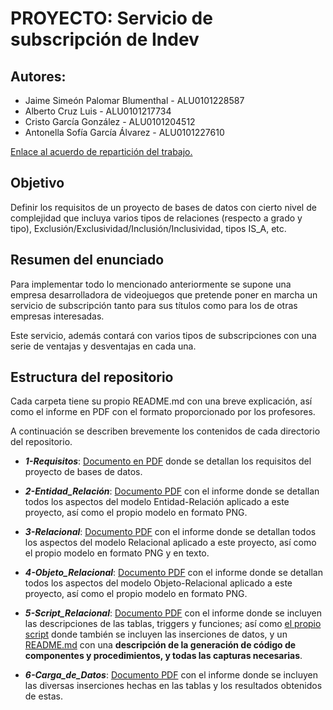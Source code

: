 # **PROYECTO: Servicio de subscripción de Indev**
## **Autores:**
* Jaime Simeón Palomar Blumenthal - ALU0101228587
* Alberto Cruz Luis - ALU0101217734
* Cristo García González - ALU0101204512
* Antonella Sofía García Álvarez - ALU0101227610

[Enlace al acuerdo de repartición del trabajo.](https://drive.google.com/file/d/1aDPGt3m9RwB4auPsHmrf3jZOt77-BR_B/view?usp=sharing)

## **Objetivo**
Definir los requisitos de un proyecto de bases de datos con cierto nivel de complejidad que incluya varios tipos de relaciones (respecto a grado y tipo), Exclusión/Exclusividad/Inclusión/Inclusividad, tipos IS_A, etc.

## **Resumen del enunciado**
Para implementar todo lo mencionado anteriormente se supone una empresa desarrolladora de videojuegos que pretende poner en marcha un servicio de subscripción tanto para sus títulos como para los de otras empresas interesadas.

Este servicio, además contará con varios tipos de subscripciones con una serie de ventajas y desventajas en cada una.

## **Estructura del repositorio**
Cada carpeta tiene su propio README.md con una breve explicación, así como el informe en PDF con el formato proporcionado por los profesores.

A continuación se describen brevemente los contenidos de cada directorio del repositorio.

* **_1-Requisitos_**: [Documento en PDF](https://drive.google.com/file/d/1uTBApNgbgSA9ytWgeyGlryErlCxUb1UN/view?usp=sharing) donde se detallan los requisitos del proyecto de bases de datos.

* **_2-Entidad_Relación_**: [Documento PDF](https://drive.google.com/file/d/1nLpJjIiD6JMR_2jpzHmLBf9SiwHpYUrs/view?usp=sharing) con el informe donde se detallan todos los aspectos del modelo Entidad-Relación aplicado a este proyecto, así como el propio modelo en formato PNG.

* **_3-Relacional_**: [Documento PDF](https://drive.google.com/file/d/1BZs5VvEpWbayenteN3ZwOAmPXB2SON4l/view?usp=sharing) con el informe donde se detallan todos los aspectos del modelo Relacional aplicado a este proyecto, así como el propio modelo en formato PNG y en texto.

* **_4-Objeto_Relacional_**: [Documento PDF](https://drive.google.com/file/d/1ZrjMiYvjDUoXqQPvNqQXRMtpXwcORWY6/view?usp=sharing) con el informe donde se detallan todos los aspectos del modelo Objeto-Relacional aplicado a este proyecto, así como el propio modelo en formato PNG.

* **_5-Script_Relacional_**: [Documento PDF](https://drive.google.com/file/d/1EQ7f-Sdk3Nj_43gUDjG-upSr75lSleYZ/view?usp=sharing) con el informe donde se incluyen las descripciones de las tablas, triggers y funciones; así como [el propio script](https://github.com/alu0101228587/ProyectoAyDBD/blob/main/5-Script_Relacional/script_Relacional.sql) donde también se incluyen las inserciones de datos, y un [README.md](https://github.com/alu0101228587/ProyectoAyDBD/blob/main/5-Script_Relacional/README.md) con una **descripción de la generación de código de componentes y procedimientos, y todas las capturas necesarias**.

* **_6-Carga_de_Datos_**: [Documento PDF](https://drive.google.com/file/d/1jwWyjLjtb2FNwcwceRP3O4EDDR5xoLy9/view?usp=sharing) con el informe donde se incluyen las diversas inserciones hechas en las tablas y los resultados obtenidos de estas.
